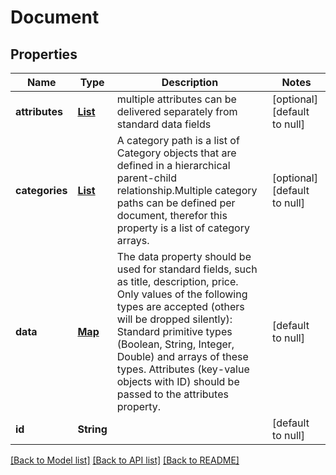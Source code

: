 # Document
## Properties

| Name | Type | Description | Notes |
|------------ | ------------- | ------------- | -------------|
| **attributes** | [**List**](Attribute.md) | multiple attributes can be delivered separately from standard data fields | [optional] [default to null] |
| **categories** | [**List**](array.md) | A category path is a list of Category objects that are defined in a hierarchical parent-child relationship.Multiple category paths can be defined per document, therefor this property is a list of category arrays. | [optional] [default to null] |
| **data** | [**Map**](Document_data_value.md) | The data property should be used for standard fields, such as title, description, price. Only values of the following types are accepted (others will be dropped silently): Standard primitive types (Boolean, String, Integer, Double) and arrays of these types. Attributes (key-value objects with ID) should be passed to the attributes property. | [default to null] |
| **id** | **String** |  | [default to null] |

[[Back to Model list]](../index.md#documentation-for-models) [[Back to API list]](../index.md#documentation-for-api-endpoints) [[Back to README]](../index.md)

